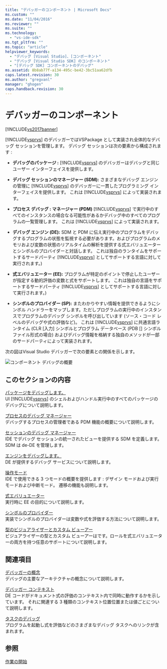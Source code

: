 ```yaml
---
title: "デバッガーのコンポーネント | Microsoft Docs"
ms.custom: ""
ms.date: "11/04/2016"
ms.reviewer: ""
ms.suite: ""
ms.technology: 
  - "vs-ide-sdk"
ms.tgt_pltfrm: ""
ms.topic: "article"
helpviewer_keywords: 
  - "デバッグ [Visual Studio]、[コンポーネント"
  - "デバッグ [Visual Studio SDK] のコンポーネント"
  - "[デバッグ SDK] コンポーネントのデバッグ"
ms.assetid: 8b8ab77f-a134-495c-be42-3bc51aa62dfb
caps.latest.revision: 30
ms.author: "gregvanl"
manager: "ghogen"
caps.handback.revision: 30
---
```

# デバッガーのコンポーネント
[!INCLUDE[vs2017banner](../../code-quality/includes/vs2017banner.md)]

[!INCLUDE[vsprvs](../../code-quality/includes/vsprvs_md.md)] のデバッガーではVSPackage として実装され全体的なデバッグ セッションを管理します。  デバッグ セッションは次の要素から構成されます :  
  
-   **デバッグのパッケージ :** [!INCLUDE[vsprvs](../../code-quality/includes/vsprvs_md.md)] のデバッガーはデバッグと同じユーザー インターフェイスを提供します。  
  
-   **デバッグ セッションのマネージャー \(SDM\):** さまざまなデバッグ エンジンの管理に [!INCLUDE[vsprvs](../../code-quality/includes/vsprvs_md.md)] のデバッガーに一貫したプログラミング インターフェイスを提供します。  これは [!INCLUDE[vsprvs](../../code-quality/includes/vsprvs_md.md)] によって実装されます。  
  
-   **プロセス デバッグ : マネージャー \(PDM\)** [!INCLUDE[vsprvs](../../code-quality/includes/vsprvs_md.md)] で実行中のすべてのインスタンスの場合なる可能性があるかデバッグ中のすべてのプログラムの一覧管理します。  これは [!INCLUDE[vsprvs](../../code-quality/includes/vsprvs_md.md)] によって実装されます。  
  
-   **デバッグ エンジン \(DE\):** SDM と PDM に伝え実行中のプログラムをデバッグするプログラムの状態を監視する必要があります。およびプログラムのメモリおよび変数の状態のリアルタイムの解析を提供する式エバリュエーターとシンボルのプロバイダーと対話します。  これは独自のランタイムをサポートするサードパーティ [!INCLUDE[vsprvs](../../code-quality/includes/vsprvs_md.md)] としてサポートする言語に対して実行されます。\)  
  
-   **式エバリュエーター \(EE\):** プログラムが特定のポイントで停止したユーザーが指定する動的評価の変数と式をサポートします。  これは独自の言語をサポートするサードパーティ [!INCLUDE[vsprvs](../../code-quality/includes/vsprvs_md.md)] としてサポートする言語に対して実行されます。\)  
  
-   **シンボルのプロバイダー \(SP\):** またわかりやすい情報を提供できるようにシンボル ハンドラーをマップします。ただしプログラムの実行中のインスタンスでプログラムのデバッグ シンボルを呼び出しています \(ソース・コード レベルのデバッグや式の評価など\)。  これは [!INCLUDE[vsprvs](../../code-quality/includes/vsprvs_md.md)] に共通言語ランタイム \(CLR \[入力\] シンボルとプログラム データベース \(PDB \[\] シンボル ファイル形式の場合\) およびデバッグ情報を格納する独自のメソッドが一部のサードパーティによって実装されます。  
  
 次の図はVisual Studio デバッガーで次の要素との関係を示します。  
  
 ![コンポーネント デバッグの概要](~/docs/extensibility/debugger/media/dbugcompovrview.gif "DBugCompOvrview")  
  
## このセクションの内容  
 [パッケージをデバッグします。](../../extensibility/debugger/debug-package.md)  
 UI [!INCLUDE[vsprvs](../../code-quality/includes/vsprvs_md.md)] のシェルおよびハンドル実行中のすべてのパッケージのデバッグについて説明します。  
  
 [プロセスのデバッグ マネージャー](../../extensibility/debugger/process-debug-manager.md)  
 デバッグするプロセスの管理者である PDM 機能の概要について説明します。  
  
 [セッションのデバッグ マネージャー](../../extensibility/debugger/session-debug-manager.md)  
 IDE でデバッグ セッションの統一されたビューを提供する SDM を定義します。  SDM は de\-DE を管理します。  
  
 [エンジンをデバッグします。](../../extensibility/debugger/debug-engine.md)  
 DE が提供するデバッグ サービスについて説明します。  
  
 [操作モード](../../extensibility/debugger/operational-modes.md)  
 IDE で使用できる 3 つモードの概要を提供します : デザイン モードおよび実行モードおよび中断モード。  遷移の機能も説明します。  
  
 [式エバリュエーター](../../extensibility/debugger/expression-evaluator.md)  
 実行時に EE の目的について説明します。  
  
 [シンボルのプロバイダー](../../extensibility/debugger/symbol-provider.md)  
 実装でシンボルのプロバイダーは変数や式を評価する方法について説明します。  
  
 [型のビジュアライザーとカスタム ビューアー](../../extensibility/debugger/type-visualizer-and-custom-viewer.md)  
 ビジュアライザーの型とカスタム ビューアーはです。ロールを式エバリュエーターの両方を持つ任意のサポートについて説明します。  
  
## 関連項目  
 [デバッガーの概念](../../extensibility/debugger/debugger-concepts.md)  
 デバッグの主要なアーキテクチャの概念について説明します。  
  
 [デバッガー コンテキスト](../../extensibility/debugger/debugger-contexts.md)  
 DE コードがドキュメント式の評価のコンテキスト内で同時に動作するかを示しています。  それに関連する 3 種類のコンテキスト位置位置または値ごとについて説明します。  
  
 [タスクのデバッグ](../../extensibility/debugger/debugging-tasks.md)  
 プログラムを起動し式を評価などのさまざまなデバッグ タスクへのリンクが含まれます。  
  
## 参照  
 [作業の開始](../../extensibility/debugger/getting-started-with-debugger-extensibility.md)